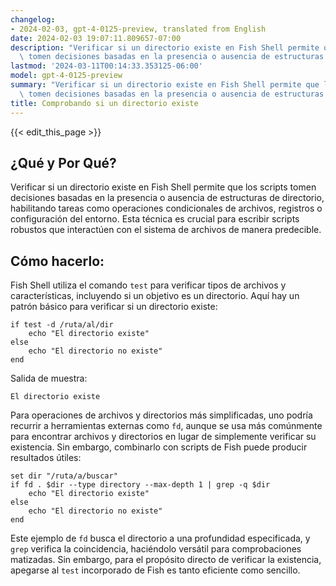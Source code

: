 ```yaml
---
changelog:
- 2024-02-03, gpt-4-0125-preview, translated from English
date: 2024-02-03 19:07:11.809657-07:00
description: "Verificar si un directorio existe en Fish Shell permite que los scripts\
  \ tomen decisiones basadas en la presencia o ausencia de estructuras de directorio,\u2026"
lastmod: '2024-03-11T00:14:33.353125-06:00'
model: gpt-4-0125-preview
summary: "Verificar si un directorio existe en Fish Shell permite que los scripts\
  \ tomen decisiones basadas en la presencia o ausencia de estructuras de directorio,\u2026"
title: Comprobando si un directorio existe
---
```


{{< edit_this_page >}}

## ¿Qué y Por Qué?
Verificar si un directorio existe en Fish Shell permite que los scripts tomen decisiones basadas en la presencia o ausencia de estructuras de directorio, habilitando tareas como operaciones condicionales de archivos, registros o configuración del entorno. Esta técnica es crucial para escribir scripts robustos que interactúen con el sistema de archivos de manera predecible.

## Cómo hacerlo:
Fish Shell utiliza el comando `test` para verificar tipos de archivos y características, incluyendo si un objetivo es un directorio. Aquí hay un patrón básico para verificar si un directorio existe:

```fish
if test -d /ruta/al/dir
    echo "El directorio existe"
else
    echo "El directorio no existe"
end
```
Salida de muestra:
```
El directorio existe
```

Para operaciones de archivos y directorios más simplificadas, uno podría recurrir a herramientas externas como `fd`, aunque se usa más comúnmente para encontrar archivos y directorios en lugar de simplemente verificar su existencia. Sin embargo, combinarlo con scripts de Fish puede producir resultados útiles:

```fish
set dir "/ruta/a/buscar"
if fd . $dir --type directory --max-depth 1 | grep -q $dir
    echo "El directorio existe"
else
    echo "El directorio no existe"
end
```

Este ejemplo de `fd` busca el directorio a una profundidad especificada, y `grep` verifica la coincidencia, haciéndolo versátil para comprobaciones matizadas. Sin embargo, para el propósito directo de verificar la existencia, apegarse al `test` incorporado de Fish es tanto eficiente como sencillo.
